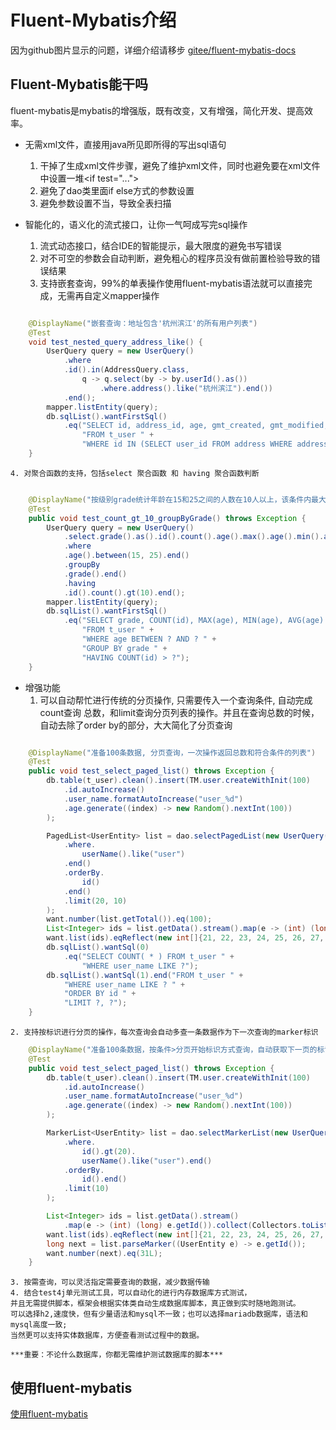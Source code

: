# Fluent-Mybatis介绍

   因为github图片显示的问题，详细介绍请移步 
   [gitee/fluent-mybatis-docs](https://gitee.com/tryternity/fluent-mybatis-docs)
    
## Fluent-Mybatis能干吗
fluent-mybatis是mybatis的增强版，既有改变，又有增强，简化开发、提高效率。

- 无需xml文件，直接用java所见即所得的写出sql语句
    1. 干掉了生成xml文件步骤，避免了维护xml文件，同时也避免要在xml文件中设置一堆&lt;if test="...">
    2. 避免了dao类里面if else方式的参数设置
    3. 避免参数设置不当，导致全表扫描
    
- 智能化的，语义化的流式接口，让你一气呵成写完sql操作
    1. 流式动态接口，结合IDE的智能提示，最大限度的避免书写错误
    2. 对不可空的参数会自动判断，避免粗心的程序员没有做前置检验导致的错误结果
    3. 支持嵌套查询，99%的单表操作使用fluent-mybatis语法就可以直接完成，无需再自定义mapper操作
``` java

    @DisplayName("嵌套查询：地址包含'杭州滨江'的所有用户列表")
    @Test
    void test_nested_query_address_like() {
        UserQuery query = new UserQuery()
            .where
            .id().in(AddressQuery.class,
                q -> q.select(by -> by.userId().as())
                    .where.address().like("杭州滨江").end())
            .end();
        mapper.listEntity(query);
        db.sqlList().wantFirstSql()
            .eq("SELECT id, address_id, age, gmt_created, gmt_modified, grade, is_deleted, user_name, version " +
                "FROM t_user " +
                "WHERE id IN (SELECT user_id FROM address WHERE address LIKE ?)");
    }
```

    4. 对聚合函数的支持，包括select 聚合函数 和 having 聚合函数判断
``` java

    @DisplayName("按级别grade统计年龄在15和25之间的人数在10人以上，该条件内最大、最小和平均年龄")
    @Test
    public void test_count_gt_10_groupByGrade() throws Exception {
        UserQuery query = new UserQuery()
            .select.grade().as().id().count().age().max().age().min().age().avg().end()
            .where
            .age().between(15, 25).end()
            .groupBy
            .grade().end()
            .having
            .id().count().gt(10).end();
        mapper.listEntity(query);
        db.sqlList().wantFirstSql()
            .eq("SELECT grade, COUNT(id), MAX(age), MIN(age), AVG(age) " +
                "FROM t_user " +
                "WHERE age BETWEEN ? AND ? " +
                "GROUP BY grade " +
                "HAVING COUNT(id) > ?");
    }
```
  
- 增强功能
    1. 可以自动帮忙进行传统的分页操作, 只需要传入一个查询条件, 自动完成count查询
    总数，和limit查询分页列表的操作。并且在查询总数的时候，自动去除了order by的部分，大大简化了分页查询
``` java

    @DisplayName("准备100条数据, 分页查询，一次操作返回总数和符合条件的列表")
    @Test
    public void test_select_paged_list() throws Exception {
        db.table(t_user).clean().insert(TM.user.createWithInit(100)
            .id.autoIncrease()
            .user_name.formatAutoIncrease("user_%d")
            .age.generate((index) -> new Random().nextInt(100))
        );

        PagedList<UserEntity> list = dao.selectPagedList(new UserQuery()
            .where.
                userName().like("user")
            .end()
            .orderBy.
                id()
            .end()
            .limit(20, 10)
        );
        want.number(list.getTotal()).eq(100);
        List<Integer> ids = list.getData().stream().map(e -> (int) (long) e.getId()).collect(Collectors.toList());
        want.list(ids).eqReflect(new int[]{21, 22, 23, 24, 25, 26, 27, 28, 29, 30});
        db.sqlList().wantSql(0)
            .eq("SELECT COUNT( * ) FROM t_user " +
                "WHERE user_name LIKE ?");
        db.sqlList().wantSql(1).end("FROM t_user " +
            "WHERE user_name LIKE ? " +
            "ORDER BY id " +
            "LIMIT ?, ?");
    }
```
    
    2. 支持按标识进行分页的操作，每次查询会自动多查一条数据作为下一次查询的marker标识
    
``` java
    @DisplayName("准备100条数据，按条件>分页开始标识方式查询，自动获取下一页的标识")
    @Test
    public void test_select_paged_list() throws Exception {
        db.table(t_user).clean().insert(TM.user.createWithInit(100)
            .id.autoIncrease()
            .user_name.formatAutoIncrease("user_%d")
            .age.generate((index) -> new Random().nextInt(100))
        );

        MarkerList<UserEntity> list = dao.selectMarkerList(new UserQuery()
            .where.
                id().gt(20).
                userName().like("user").end()
            .orderBy.
                id().end()
            .limit(10)
        );

        List<Integer> ids = list.getData().stream()
            .map(e -> (int) (long) e.getId()).collect(Collectors.toList());
        want.list(ids).eqReflect(new int[]{21, 22, 23, 24, 25, 26, 27, 28, 29, 30});
        long next = list.parseMarker((UserEntity e) -> e.getId());
        want.number(next).eq(31L);
    }
```
    
    3. 按需查询，可以灵活指定需要查询的数据，减少数据传输
    4. 结合test4j单元测试工具，可以自动化的进行内存数据库方式测试，
    并且无需提供脚本，框架会根据实体类自动生成数据库脚本，真正做到实时随地跑测试。
    可以选择h2,速度快，但有少量语法和mysql不一致；也可以选择mariadb数据库，语法和mysql高度一致;
    当然更可以支持实体数据库，方便查看测试过程中的数据。
    
    ***重要：不论什么数据库，你都无需维护测试数据库的脚本***
    
## 使用fluent-mybatis

   [使用fluent-mybatis](docs/quick_start.md)